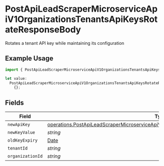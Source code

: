 # PostApiLeadScraperMicroserviceApiV1OrganizationsTenantsApiKeysRotateResponseBody

Rotates a tenant API key while maintaining its configuration

## Example Usage

```typescript
import { PostApiLeadScraperMicroserviceApiV1OrganizationsTenantsApiKeysRotateResponseBody } from "oppulence-backend-sdk/models/operations";

let value:
  PostApiLeadScraperMicroserviceApiV1OrganizationsTenantsApiKeysRotateResponseBody =
    {};
```

## Fields

| Field                                                                                                                                                                                                | Type                                                                                                                                                                                                 | Required                                                                                                                                                                                             | Description                                                                                                                                                                                          |
| ---------------------------------------------------------------------------------------------------------------------------------------------------------------------------------------------------- | ---------------------------------------------------------------------------------------------------------------------------------------------------------------------------------------------------- | ---------------------------------------------------------------------------------------------------------------------------------------------------------------------------------------------------- | ---------------------------------------------------------------------------------------------------------------------------------------------------------------------------------------------------- |
| `newApiKey`                                                                                                                                                                                          | [operations.PostApiLeadScraperMicroserviceApiV1OrganizationsTenantsApiKeysRotateNewApiKey](../../models/operations/postapileadscrapermicroserviceapiv1organizationstenantsapikeysrotatenewapikey.md) | :heavy_minus_sign:                                                                                                                                                                                   | N/A                                                                                                                                                                                                  |
| `newKeyValue`                                                                                                                                                                                        | *string*                                                                                                                                                                                             | :heavy_minus_sign:                                                                                                                                                                                   | N/A                                                                                                                                                                                                  |
| `oldKeyExpiry`                                                                                                                                                                                       | [Date](https://developer.mozilla.org/en-US/docs/Web/JavaScript/Reference/Global_Objects/Date)                                                                                                        | :heavy_minus_sign:                                                                                                                                                                                   | N/A                                                                                                                                                                                                  |
| `tenantId`                                                                                                                                                                                           | *string*                                                                                                                                                                                             | :heavy_minus_sign:                                                                                                                                                                                   | N/A                                                                                                                                                                                                  |
| `organizationId`                                                                                                                                                                                     | *string*                                                                                                                                                                                             | :heavy_minus_sign:                                                                                                                                                                                   | N/A                                                                                                                                                                                                  |